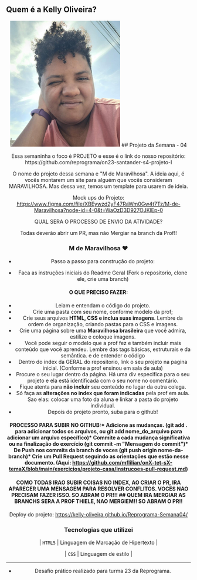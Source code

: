 ## Quem é a Kelly Oliveira? 

<div align="center">
 <img src='https://github.com/Kelly-Oliveira/Reprograma-Semana01/blob/master/photo-perfil/photo-perfil.jpg' width=300 alt='foto da Kelly' >
## Projeto da Semana - 04

 <p>
Essa semaninha o foco é PROJETO e esse é  o link do nosso repositório: https://github.com/reprograma/on23-santander-s4-projeto-I

O nome do projeto dessa semana e "M de Maravilhosa". A ideia aqui, é vocês montarem um site para alguém que vocês consideram MARAVILHOSA. Mas dessa vez, temos um template para usarem de ideia.

Mock ups do Projeto:
https://www.figma.com/file/XBEywzd2yF47RaWm0Gw4t7Tz/M-de-Maravilhosa?node-id=4-0&t=WaOzD3D927OJKlEp-0

QUAL SERA O PROCESSO DE ENVIO DA ATIVIDADE?
 
Todas deverão abrir um PR, mas não  Mergiar na branch da Prof!!

### M de Maravilhosa ❤️
- Passo a passo para construção do projeto:
* Faca as instruções iniciais do Readme Geral (Fork o repositorio, clone ele, crie uma branch)
#### O QUE PRECISO FAZER:
* Leiam e entendam o código do projeto.
* Crie uma pasta com seu nome, conforme modelo da prof;
* Crie seus arquivos **HTML, CSS e inclua suas imagens**. Lembre da ordem de organização, criando pastas para o CSS e imagens.
* Crie uma página sobre uma **Maravilhosa brasileira** que você admira, estilize e coloque imagens.
* Você pode seguir o modelo que a prof fez e também incluir mais conteúdo que você aprendeu. Lembre das tags básicas, estruturais e da semântica. e de entender o código
* Dentro do index da GERAL do repositorio, link o seu projeto na pagina inicial. (Conforme a prof ensinou em sala de aula)
* Procure o seu lugar dentro da página. Há uma div especifica para o seu projeto e ela está identificada com o seu nome no comentário.
* Fique atenta para **não incluir** seu conteúdo no lugar da outra colega.
* Só faça as **alterações no index que foram indicadas** pela prof em aula. Sao elas: colocar uma foto da aluna e linkar a pasta do projeto individual.
* Depois do projeto pronto, suba para o github!
#### PROCESSO PARA SUBIR NO GITHUB:* Adicione as mudanças. (git add . para adicionar todos os arquivos, ou git add nome_do_arquivo para adicionar um arquivo específico)* Commite a cada mudança significativa ou na finalização do exercício (git commit -m "Mensagem do commit")* De Push nos commits da branch de voces (git push origin nome-da-branch)* Crie um Pull Request seguindo as orientações que estão nesse documento. (Aqui: https://github.com/mflilian/onX-tet-sX-temaX/blob/main/exercicios/projeto-casa/instrucoes-pull-request.md)

#### COMO TODAS IRAO SUBIR COISAS NO INDEX, AO CRIAR O PR, IRA APARECER UMA MENSAGEM PARA RESOLVER CONFLITOS. VOCES NAO PRECISAM FAZER ISSO. SO ABRAM O PR!!! ## QUEM IRA MERGIAR AS BRANCHS SERA A PROF THIELE, NAO MERGIEM!! SO ABRAM O PR!!
   
  Deploy do projeto: https://kelly-oliveira.github.io/Reprograma-Semana04/
</p>


###  Tecnologias que utilizei
  
  | `HTML5` | Linguagem de Marcação de Hipertexto |

  | `CSS` | Linguagem de estilo |
 
<hr />

- Desafio prático realizado para turma 23 da Reprograma.
